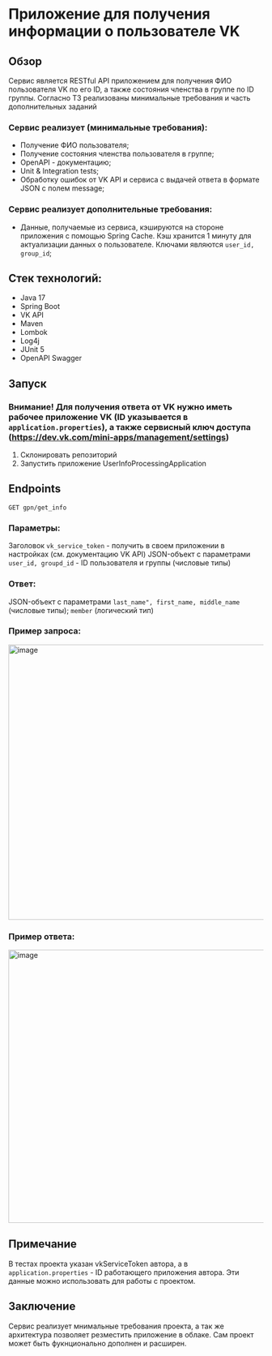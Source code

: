 # Приложение для получения информации о пользователе VK

## Обзор

Сервис является RESTful API приложением для получения ФИО пользователя VK по его ID, а также состояния членства в группе по ID группы. Согласно ТЗ реализованы минимальные требования и часть дополнительных заданий

### Сервис реализует (минимальные требования):
- Получение ФИО пользователя;
- Получение состояния членства пользователя в группе;
- OpenAPI - документацию;
- Unit & Integration tests;
- Обработку ошибок от VK API и сервиса с выдачей ответа в формате JSON с полем message;
### Сервис реализует дополнительные требования:
- Данные, получаемые из сервиса, кэшируются на стороне приложения с помощью Spring Cache. Кэш хранится 1 минуту для актуализации данных о пользователе. Ключами являются `user_id, group_id`;

## Стек технологий:
- Java 17
- Spring Boot
- VK API
- Maven
- Lombok
- Log4j
- JUnit 5
- OpenAPI Swagger

## Запуск
### Внимание! Для получения ответа от VK нужно иметь рабочее приложение VK (ID указывается в `application.properties`), а также сервисный ключ доступа (https://dev.vk.com/mini-apps/management/settings)
1. Склонировать репозиторий
2. Запустить приложение UserInfoProcessingApplication

## Endpoints
`GET gpn/get_info`
### Параметры:
Заголовок `vk_service_token` - получить в своем приложении в настройках (см. документацию VK API)
JSON-объект с параметрами `user_id, groupd_id` - ID пользователя и группы (числовые типы)
### Ответ:
JSON-объект с параметрами `last_name", first_name, middle_name` (числовые типы); `member` (логический тип)
### Пример запроса:
<img width="543" alt="image" src="https://user-images.githubusercontent.com/90566014/201539410-62a1e0c0-c08c-4850-b978-ae5f994627fe.png">

### Пример ответа:
<img width="539" alt="image" src="https://user-images.githubusercontent.com/90566014/201539421-fd35a813-e850-48ac-8c69-dc3aa9028c33.png">

## Примечание
В тестах проекта указан vkServiceToken автора, а в `application.properties` - ID работающего приложения автора. Эти данные можно использовать для работы с проектом.

## Заключение
Сервис реализует мнимальные требования проекта, а так же архитектура позволяет резместить приложение в облаке. Сам проект может быть фукнционально дополнен и расширен.

